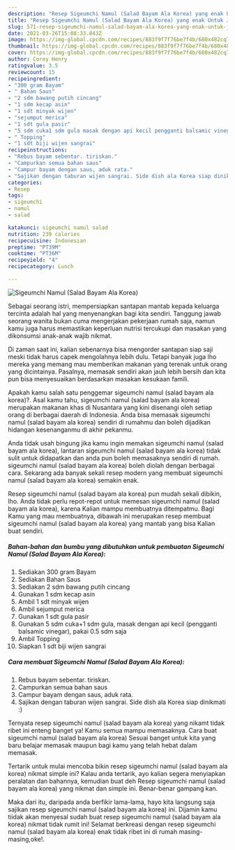 ```yaml
---
description: "Resep Sigeumchi Namul (Salad Bayam Ala Korea) yang enak Untuk Jualan"
title: "Resep Sigeumchi Namul (Salad Bayam Ala Korea) yang enak Untuk Jualan"
slug: 571-resep-sigeumchi-namul-salad-bayam-ala-korea-yang-enak-untuk-jualan
date: 2021-03-26T15:08:33.843Z
image: https://img-global.cpcdn.com/recipes/883f9f7f76be7f4b/680x482cq70/sigeumchi-namul-salad-bayam-ala-korea-foto-resep-utama.jpg
thumbnail: https://img-global.cpcdn.com/recipes/883f9f7f76be7f4b/680x482cq70/sigeumchi-namul-salad-bayam-ala-korea-foto-resep-utama.jpg
cover: https://img-global.cpcdn.com/recipes/883f9f7f76be7f4b/680x482cq70/sigeumchi-namul-salad-bayam-ala-korea-foto-resep-utama.jpg
author: Corey Henry
ratingvalue: 3.5
reviewcount: 15
recipeingredient:
- "300 gram Bayam"
- " Bahan Saus"
- "2 sdm bawang putih cincang"
- "1 sdm kecap asin"
- "1 sdt minyak wijen"
- "sejumput merica"
- "1 sdt gula pasir"
- "5 sdm cuka1 sdm gula masak dengan api kecil pengganti balsamic vinegar pakai 05 sdm saja"
- " Topping"
- "1 sdt biji wijen sangrai"
recipeinstructions:
- "Rebus bayam sebentar. tiriskan."
- "Campurkan semua bahan saus"
- "Campur bayam dengan saus, aduk rata."
- "Sajikan dengan taburan wijen sangrai. Side dish ala Korea siap dinikmati :)"
categories:
- Resep
tags:
- sigeumchi
- namul
- salad

katakunci: sigeumchi namul salad 
nutrition: 239 calories
recipecuisine: Indonesian
preptime: "PT39M"
cooktime: "PT36M"
recipeyield: "4"
recipecategory: Lunch

---
```



![Sigeumchi Namul (Salad Bayam Ala Korea)](https://img-global.cpcdn.com/recipes/883f9f7f76be7f4b/680x482cq70/sigeumchi-namul-salad-bayam-ala-korea-foto-resep-utama.jpg)

Sebagai seorang istri, mempersiapkan santapan mantab kepada keluarga tercinta adalah hal yang menyenangkan bagi kita sendiri. Tanggung jawab seorang  wanita bukan cuma mengerjakan pekerjaan rumah saja, namun kamu juga harus memastikan keperluan nutrisi tercukupi dan masakan yang dikonsumsi anak-anak wajib nikmat.

Di zaman  saat ini, kalian sebenarnya bisa mengorder santapan siap saji meski tidak harus capek mengolahnya lebih dulu. Tetapi banyak juga lho mereka yang memang mau memberikan makanan yang terenak untuk orang yang dicintainya. Pasalnya, memasak sendiri akan jauh lebih bersih dan kita pun bisa menyesuaikan berdasarkan masakan kesukaan famili. 



Apakah kamu salah satu penggemar sigeumchi namul (salad bayam ala korea)?. Asal kamu tahu, sigeumchi namul (salad bayam ala korea) merupakan makanan khas di Nusantara yang kini disenangi oleh setiap orang di berbagai daerah di Indonesia. Anda bisa memasak sigeumchi namul (salad bayam ala korea) sendiri di rumahmu dan boleh dijadikan hidangan kesenanganmu di akhir pekanmu.

Anda tidak usah bingung jika kamu ingin memakan sigeumchi namul (salad bayam ala korea), lantaran sigeumchi namul (salad bayam ala korea) tidak sulit untuk didapatkan dan anda pun boleh memasaknya sendiri di rumah. sigeumchi namul (salad bayam ala korea) boleh diolah dengan berbagai cara. Sekarang ada banyak sekali resep modern yang membuat sigeumchi namul (salad bayam ala korea) semakin enak.

Resep sigeumchi namul (salad bayam ala korea) pun mudah sekali dibikin, lho. Anda tidak perlu repot-repot untuk memesan sigeumchi namul (salad bayam ala korea), karena Kalian mampu membuatnya ditempatmu. Bagi Kamu yang mau membuatnya, dibawah ini merupakan resep membuat sigeumchi namul (salad bayam ala korea) yang mantab yang bisa Kalian buat sendiri.

<!--inarticleads1-->

##### Bahan-bahan dan bumbu yang dibutuhkan untuk pembuatan Sigeumchi Namul (Salad Bayam Ala Korea):

1. Sediakan 300 gram Bayam
1. Sediakan  Bahan Saus
1. Sediakan 2 sdm bawang putih cincang
1. Gunakan 1 sdm kecap asin
1. Ambil 1 sdt minyak wijen
1. Ambil sejumput merica
1. Gunakan 1 sdt gula pasir
1. Gunakan 5 sdm cuka+1 sdm gula, masak dengan api kecil (pengganti balsamic vinegar), pakai 0.5 sdm saja
1. Ambil  Topping
1. Siapkan 1 sdt biji wijen sangrai




<!--inarticleads2-->

##### Cara membuat Sigeumchi Namul (Salad Bayam Ala Korea):

1. Rebus bayam sebentar. tiriskan.
1. Campurkan semua bahan saus
1. Campur bayam dengan saus, aduk rata.
1. Sajikan dengan taburan wijen sangrai. Side dish ala Korea siap dinikmati :)




Ternyata resep sigeumchi namul (salad bayam ala korea) yang nikamt tidak ribet ini enteng banget ya! Kamu semua mampu memasaknya. Cara buat sigeumchi namul (salad bayam ala korea) Sesuai banget untuk kita yang baru belajar memasak maupun bagi kamu yang telah hebat dalam memasak.

Tertarik untuk mulai mencoba bikin resep sigeumchi namul (salad bayam ala korea) nikmat simple ini? Kalau anda tertarik, ayo kalian segera menyiapkan peralatan dan bahannya, kemudian buat deh Resep sigeumchi namul (salad bayam ala korea) yang nikmat dan simple ini. Benar-benar gampang kan. 

Maka dari itu, daripada anda berfikir lama-lama, hayo kita langsung saja sajikan resep sigeumchi namul (salad bayam ala korea) ini. Dijamin kamu tiidak akan menyesal sudah buat resep sigeumchi namul (salad bayam ala korea) nikmat tidak rumit ini! Selamat berkreasi dengan resep sigeumchi namul (salad bayam ala korea) enak tidak ribet ini di rumah masing-masing,oke!.

